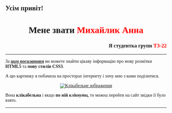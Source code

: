 <!DOCTYPE html>
<html lang="uk">

<head>
    <meta charset="UTF-8" />
    <meta name="viewport" content="width=device-width, initial-scale=1.0" />
    <meta name="description" content="Це моя перша сторінка на HTML5 і CSS3" />
    <meta name="keywords" content="HTML, CSS, веб-розробка" />
    <link rel="stylesheet" href="style.css" />
    <style>
        body {
            font-family: "Times New Roman", Times, serif;
        }
    </style>
</head>

<body>
    <h2 lang="uk">Усім привіт!</h2>
    <div style="text-align: center;">
        <h1>Мене звати <font color="red">Михайлик Анна</font></h1>
        <h3 style="text-align: right;"> Я студентка групи <font color="red">ТЗ-22</font></h3>
        <hr> <!-- Горизонтальна лінія -->
        <p style="text-align: left;"> За <a href="https://html-css.co.ua/"> <em><strong>цим посиланням</strong></em></a> ви можете знайти цікаву інформацію про мову розмітки <strong>HTML5</strong> та <strong>мову стилів CSS3</strong>.</p>
        <p style="text-align: left;"> А цю картинку я побачила на просторах інтернету і хочу нею з вами поділитися.</p>
        <a href="https://www.wpbasics.org/html-and-css-tutorials-for-beginners/"><img src="https://www.wpbasics.org/wp-content/uploads/2017/10/Featured-Image-e1508978000326.png" alt="Клікабельне зображення"></a>
        <p style="text-align: left;"> Вона <strong>клікабельна</strong> і якщо <strong>по ній <em>клікнути,</em></strong> то можна перейти на сайт звідки її було взято.</p>
        <hr> <!-- Горизонтальна лінія -->
    </div>
</body>

</html>
